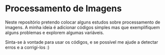 # Processamento de Imagens

Neste repositório pretendo colocar alguns estudos sobre processamento de imagens. A minha ideia é adicionar códigos simples mas que exemplifiquem alguns problemas e explorem algumas variáveis. 

Sinta-se à vontade para usar os códigos, e se possível me ajude a detectar erros e a corrigí-los :)
